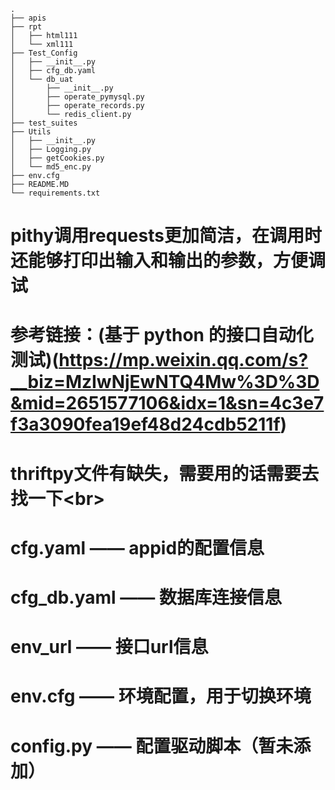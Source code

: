     .
    ├── apis
    ├── rpt
    │   ├── html111
    │   └── xml111
    ├── Test_Config
    │   ├── __init__.py
    │   ├── cfg_db.yaml
    │   └── db_uat
    │       ├── __init__.py
    │       ├── operate_pymysql.py
    │       ├── operate_records.py
    │       └── redis_client.py
    ├── test_suites
    ├── Utils
    │   ├── __init__.py
    │   ├── Logging.py
    │   ├── getCookies.py
    │   └── md5_enc.py
    ├── env.cfg
    ├── README.MD
    └── requirements.txt


# pithy调用requests更加简洁，在调用时还能够打印出输入和输出的参数，方便调试
# 参考链接：(基于 python 的接口自动化测试)(https://mp.weixin.qq.com/s?__biz=MzIwNjEwNTQ4Mw%3D%3D&mid=2651577106&idx=1&sn=4c3e7f3a3090fea19ef48d24cdb5211f)<br>
# thriftpy文件有缺失，需要用的话需要去找一下\<br>


# cfg.yaml —— appid的配置信息
# cfg_db.yaml —— 数据库连接信息
# env_url —— 接口url信息
# env.cfg —— 环境配置，用于切换环境
# config.py —— 配置驱动脚本（暂未添加）





